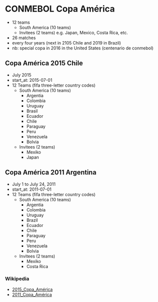 # CONMEBOL Copa América

- 12 teams
    - South America (10 teams)
    - Invitees (2 teams) e.g. Japan, Mexico, Costa Rica, etc.
- 26 matches
- every four years (next in 2105 Chile and 2019 in Brazil)
- nb: special copa in 2016 in the United States (centenario de conmebol)



## Copa América 2015 Chile

- July 2015
- start_at: 2015-07-01
- 12 Teams (fifa three-letter country codes)
  - South America (10 teams)
    - Argentia
    - Colombia
    - Uruguay
    - Brasil
    - Ecuador
    - Chile
    - Paraguay
    - Peru
    - Venezuela
    - Bolvia
  - Invitees (2 teams)
    - Mexiko
    - Japan


## Copa América 2011 Argentina

- July 1 to July 24, 2011
- start_at: 2011-07-01
- 12 Teams (fifa three-letter country codes)
  -  South America (10 teams)
     - Argentia
     - Colombia
     - Uruguay
     - Brazil
     - Ecuador
     - Chile
     - Paraguay
     - Peru
     - Venezuela
     - Bolvia
  -  Invitees (2 teams)
     - Mexiko
     - Costa Rica




### Wikipedia

- [2015_Copa_América](http://en.wikipedia.org/wiki/2015_Copa_América)
- [2011_Copa_América](http://en.wikipedia.org/wiki/2011_Copa_América)

